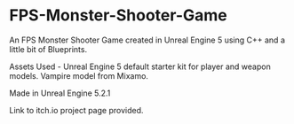 # FPS-Monster-Shooter-Game
An FPS Monster Shooter Game created in Unreal Engine 5 using C++ and a little bit of Blueprints.

Assets Used -
Unreal Engine 5 default starter kit for player and weapon models.
Vampire model from Mixamo.

Made in Unreal Engine 5.2.1

Link to itch.io project page provided.
